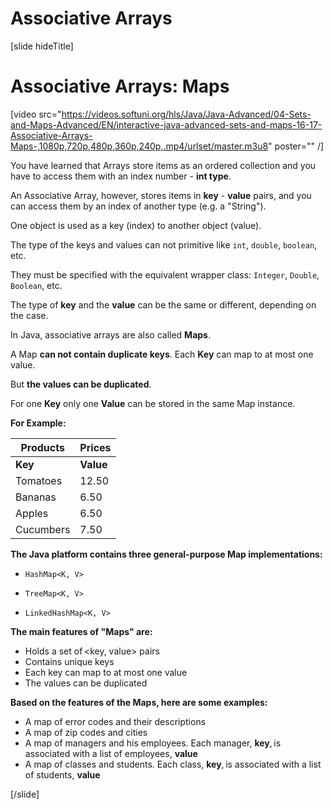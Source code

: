 # Associative Arrays

[slide hideTitle]
# Associative Arrays: Maps

[video src="https://videos.softuni.org/hls/Java/Java-Advanced/04-Sets-and-Maps-Advanced/EN/interactive-java-advanced-sets-and-maps-16-17-Associative-Arrays-Maps-,1080p,720p,480p,360p,240p,.mp4/urlset/master.m3u8" poster="" /]

You have learned that Arrays store items as an ordered collection and you have to access them with an index number - **int type**.

An Associative Array, however, stores items in **key** - **value** pairs, and you can access them by an index of another type (e.g. a "String").

One object is used as a key (index) to another object (value). 

The type of the keys and values can not primitive like `int`, `double`, `boolean`, etc. 

They must be specified with the equivalent wrapper class: `Integer`, `Double`, `Boolean`, etc.

The type of **key** and the **value** can be the same or different, depending on the case.

In Java, associative arrays are also called **Maps**. 

A Map **can not contain duplicate keys**. Each **Key** can map to at most one value.

But **the values can be duplicated**. 

For one **Key** only one **Value** can be stored in the same Map instance.

**For Example:**

| **Products** | **Prices** |
| --- | --- |
| **Key** | **Value** |
| Tomatoes | 12.50 |
| Bananas | 6.50 |
| Apples| 6.50 |
| Cucumbers | 7.50 |

**The Java platform contains three general-purpose Map implementations:**

- `HashMap<K, V>`

- `TreeMap<K, V>`

- `LinkedHashMap<K, V>`

**The main features of "Maps" are:**
- Holds a set of \<key, value\> pairs 
- Contains unique keys
- Each key can map to at most one value
- The values can be duplicated

**Based on the features of the Maps, here are some examples:**
- A map of error codes and their descriptions
- A map of zip codes and cities
- A map of managers and his employees. Each manager, **key**, is associated with a list of employees, **value**
- A map of classes and students. Each class, **key**, is associated with a list of students, **value**

 

[/slide]
